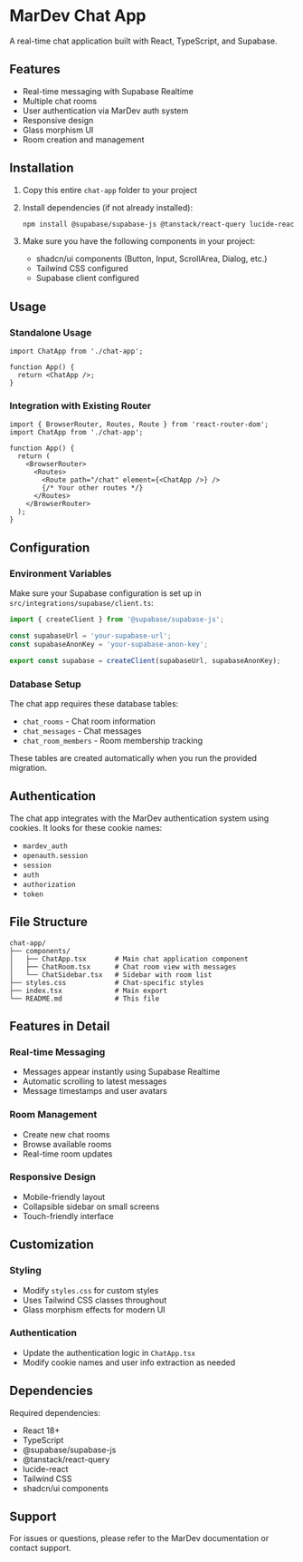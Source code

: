 # MarDev Chat App

A real-time chat application built with React, TypeScript, and Supabase.

## Features

- Real-time messaging with Supabase Realtime
- Multiple chat rooms
- User authentication via MarDev auth system
- Responsive design
- Glass morphism UI
- Room creation and management

## Installation

1. Copy this entire `chat-app` folder to your project
2. Install dependencies (if not already installed):
   ```bash
   npm install @supabase/supabase-js @tanstack/react-query lucide-react
   ```

3. Make sure you have the following components in your project:
   - shadcn/ui components (Button, Input, ScrollArea, Dialog, etc.)
   - Tailwind CSS configured
   - Supabase client configured

## Usage

### Standalone Usage

```tsx
import ChatApp from './chat-app';

function App() {
  return <ChatApp />;
}
```

### Integration with Existing Router

```tsx
import { BrowserRouter, Routes, Route } from 'react-router-dom';
import ChatApp from './chat-app';

function App() {
  return (
    <BrowserRouter>
      <Routes>
        <Route path="/chat" element={<ChatApp />} />
        {/* Your other routes */}
      </Routes>
    </BrowserRouter>
  );
}
```

## Configuration

### Environment Variables

Make sure your Supabase configuration is set up in `src/integrations/supabase/client.ts`:

```typescript
import { createClient } from '@supabase/supabase-js';

const supabaseUrl = 'your-supabase-url';
const supabaseAnonKey = 'your-supabase-anon-key';

export const supabase = createClient(supabaseUrl, supabaseAnonKey);
```

### Database Setup

The chat app requires these database tables:

- `chat_rooms` - Chat room information
- `chat_messages` - Chat messages
- `chat_room_members` - Room membership tracking

These tables are created automatically when you run the provided migration.

## Authentication

The chat app integrates with the MarDev authentication system using cookies. It looks for these cookie names:

- `mardev_auth`
- `openauth.session`
- `session`
- `auth`
- `authorization`
- `token`

## File Structure

```
chat-app/
├── components/
│   ├── ChatApp.tsx       # Main chat application component
│   ├── ChatRoom.tsx      # Chat room view with messages
│   └── ChatSidebar.tsx   # Sidebar with room list
├── styles.css            # Chat-specific styles
├── index.tsx             # Main export
└── README.md             # This file
```

## Features in Detail

### Real-time Messaging
- Messages appear instantly using Supabase Realtime
- Automatic scrolling to latest messages
- Message timestamps and user avatars

### Room Management
- Create new chat rooms
- Browse available rooms
- Real-time room updates

### Responsive Design
- Mobile-friendly layout
- Collapsible sidebar on small screens
- Touch-friendly interface

## Customization

### Styling
- Modify `styles.css` for custom styles
- Uses Tailwind CSS classes throughout
- Glass morphism effects for modern UI

### Authentication
- Update the authentication logic in `ChatApp.tsx`
- Modify cookie names and user info extraction as needed

## Dependencies

Required dependencies:
- React 18+
- TypeScript
- @supabase/supabase-js
- @tanstack/react-query
- lucide-react
- Tailwind CSS
- shadcn/ui components

## Support

For issues or questions, please refer to the MarDev documentation or contact support.